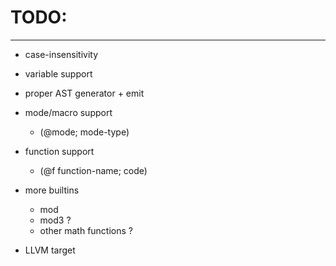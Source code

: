 # TODO:
---

- case-insensitivity

- variable support

- proper AST generator + emit

- mode/macro support
    - (@mode; mode-type)

- function support
    - (@f function-name; code)

- more builtins
    - mod
    - mod3 ?
    - other math functions ?

- LLVM target
